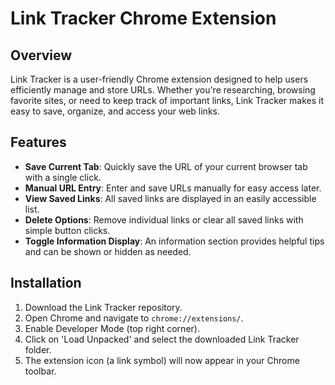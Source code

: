 # Link Tracker Chrome Extension

## Overview
Link Tracker is a user-friendly Chrome extension designed to help users efficiently manage and store URLs. Whether you're researching, browsing favorite sites, or need to keep track of important links, Link Tracker makes it easy to save, organize, and access your web links.

## Features
- **Save Current Tab**: Quickly save the URL of your current browser tab with a single click.
- **Manual URL Entry**: Enter and save URLs manually for easy access later.
- **View Saved Links**: All saved links are displayed in an easily accessible list.
- **Delete Options**: Remove individual links or clear all saved links with simple button clicks.
- **Toggle Information Display**: An information section provides helpful tips and can be shown or hidden as needed.

## Installation
1. Download the Link Tracker repository.
2. Open Chrome and navigate to `chrome://extensions/`.
3. Enable Developer Mode (top right corner).
4. Click on 'Load Unpacked' and select the downloaded Link Tracker folder.
5. The extension icon (a link symbol) will now appear in your Chrome toolbar.

